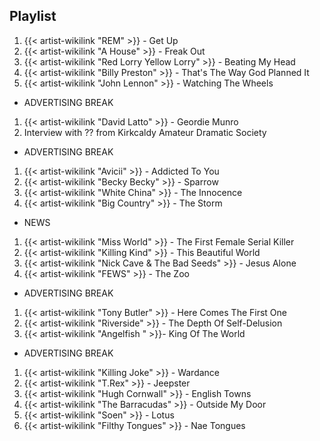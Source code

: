 ## Playlist

1. {{< artist-wikilink "REM" >}} - Get Up
2. {{< artist-wikilink "A House" >}} - Freak Out
3. {{< artist-wikilink "Red Lorry Yellow Lorry" >}} - Beating My Head
4. {{< artist-wikilink "Billy Preston" >}} - That's The Way God Planned It
5. {{< artist-wikilink "John Lennon" >}} - Watching The Wheels

- ADVERTISING BREAK

1. {{< artist-wikilink "David Latto" >}} - Geordie Munro
2. Interview with ?? from Kirkcaldy Amateur Dramatic Society

- ADVERTISING BREAK

1. {{< artist-wikilink "Avicii" >}} - Addicted To You
2. {{< artist-wikilink "Becky Becky" >}} - Sparrow
3. {{< artist-wikilink "White China" >}} - The Innocence
4. {{< artist-wikilink "Big Country" >}} - The Storm

- NEWS

1. {{< artist-wikilink "Miss World" >}} - The First Female Serial Killer
2. {{< artist-wikilink "Killing Kind" >}} - This Beautiful World
3. {{< artist-wikilink "Nick Cave & The Bad Seeds" >}} - Jesus Alone
4. {{< artist-wikilink "FEWS" >}} - The Zoo

- ADVERTISING BREAK

1. {{< artist-wikilink "Tony Butler" >}} - Here Comes The First One
2. {{< artist-wikilink "Riverside" >}} - The Depth Of Self-Delusion
3. {{< artist-wikilink "Angelfish " >}}- King Of The World

- ADVERTISING BREAK

1. {{< artist-wikilink "Killing Joke" >}} - Wardance
2. {{< artist-wikilink "T.Rex" >}} - Jeepster
3. {{< artist-wikilink "Hugh Cornwall" >}} - English Towns
4. {{< artist-wikilink "The Barracudas" >}} - Outside My Door
5. {{< artist-wikilink "Soen" >}} - Lotus
6. {{< artist-wikilink "Filthy Tongues" >}} - Nae Tongues